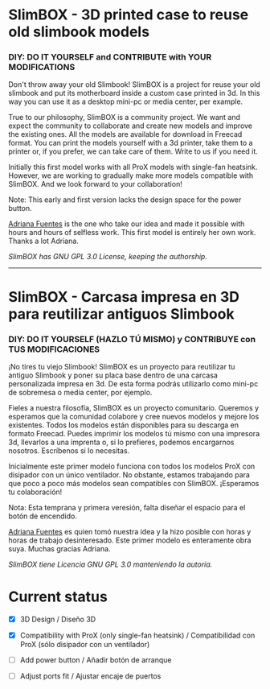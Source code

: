 # SlimBOX - 3D printed case to reuse old slimbook models
### DIY: DO IT YOURSELF and CONTRIBUTE with YOUR MODIFICATIONS

Don't throw away your old Slimbook! SlimBOX is a project for reuse your old slimbook and put its motherboard inside a custom case printed in 3d. In this way you can use it as a desktop mini-pc or media center, per example.

True to our philosophy, SlimBOX is a community project. We want and expect the community to collaborate and create new models and improve the existing ones. All the models are available for download in Freecad format. You can print the models yourself with a 3d printer, take them to a printer or, if you prefer, we can take care of them. Write to us if you need it.

Initially this first model works with all ProX models with single-fan heatsink. However, we are working to gradually make more models compatible with SlimBOX. And we look forward to your collaboration!

Note: This early and first version lacks the design space for the power button.

[Adriana Fuentes](https://www.linkedin.com/in/adriana-fuentes-garc%C3%ADa-92756b68/) is the one who take our idea and made it possible with hours and hours of selfless work. This first model is entirely her own work. Thanks a lot Adriana.

*SlimBOX has GNU GPL 3.0 License, keeping the authorship.*

---------------------------------------------------
# SlimBOX - Carcasa impresa en 3D para reutilizar antiguos Slimbook
### DIY: DO IT YOURSELF (HAZLO TÚ MISMO) y CONTRIBUYE con TUS MODIFICACIONES

¡No tires tu viejo Slimbook! SlimBOX es un proyecto para reutilizar tu antiguo Slimbook y poner su placa base dentro de una carcasa personalizada impresa en 3d. De esta forma podrás utilizarlo como mini-pc de sobremesa o media center, por ejemplo.

Fieles a nuestra filosofía, SlimBOX es un proyecto comunitario. Queremos y esperamos que la comunidad colabore y cree nuevos modelos y mejore los existentes. Todos los modelos están disponibles para su descarga en formato Freecad. Puedes imprimir los modelos tú mismo con una impresora 3d, llevarlos a una imprenta o, si lo prefieres, podemos encargarnos nosotros. Escríbenos si lo necesitas.

Inicialmente este primer modelo funciona con todos los modelos ProX con disipador con un único ventilador. No obstante, estamos trabajando para que poco a poco más modelos sean compatibles con SlimBOX. ¡Esperamos tu colaboración!

Nota: Esta temprana y primera veresión, falta diseñar el espacio para el botón de encendido.

[Adriana Fuentes](https://www.linkedin.com/in/adriana-fuentes-garc%C3%ADa-92756b68/) es quien tomó nuestra idea y la hizo posible con horas y horas de trabajo desinteresado. Este primer modelo es enteramente obra suya. Muchas gracias Adriana.

*SlimBOX tiene Licencia GNU GPL 3.0 manteniendo la autoría.*


# Current status
- [X] 3D Design / Diseño 3D
- [X] Compatibility with ProX (only single-fan heatsink) / Compatibilidad con ProX (sólo disipador con un ventilador)
- [ ] Add power button / Añadir botón de arranque
- [ ] Adjust ports fit / Ajustar encaje de puertos

